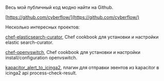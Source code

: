 Весь мой публичный код модно найти на Github.

[https://github.com/cyberflow/](https://github.com/cyberflow/)

Несколько интересных проектов:

[chef-elasticsearch-curator](https://github.com/cyberflow/chef-elasticsearch-curator), Chef cookbook для установки и настройки elastic search-curator.

[chef-openvswitch](https://github.com/cyberflow/chef-openvswitch), Chef cookbook для установки и настройки install/configuration openvswitch.

[kapacitor_alert_to_icinga2](https://github.com/cyberflow/kapacitor_alert_to_icinga2), плагин для отправки эвентов из kapacitor  в icinga2 api process-check-result.
